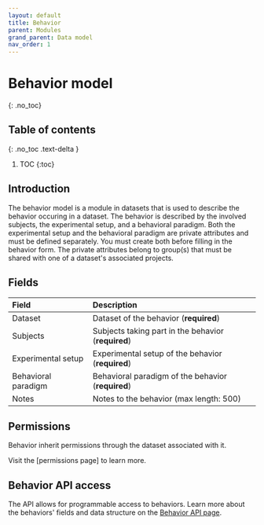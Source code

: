 ```yaml
---
layout: default
title: Behavior
parent: Modules
grand_parent: Data model
nav_order: 1
---
```


# Behavior model
{: .no_toc}

## Table of contents
{: .no_toc .text-delta }

1. TOC
{:toc}

## Introduction
The behavior model is a module in datasets that is used to describe the behavior occuring in a dataset. The behavior is described by the involved subjects, the experimental setup, and a behavioral paradigm. Both the experimental setup and the behavioral paradigm are private attributes and must be defined separately. You must create both before filling in the behavior form. The private attributes belong to group(s) that must be shared with one of a dataset's associated projects.

## Fields

| Field       | Description  |
|:------------|:-------------|
| Dataset     | Dataset of the behavior (**required**) |
| Subjects    | Subjects taking part in the behavior (**required**) |
| Experimental setup | Experimental setup of the behavior (**required**) |
| Behavioral paradigm  | Behavioral paradigm of the behavior (**required**) |
| Notes | Notes to the behavior (max length: 500) |

## Permissions
Behavior inherit permissions through the dataset associated with it.

Visit the [permissions page] to learn more. 

## Behavior API access
The API allows for programmable access to behaviors. Learn more about the behaviors' fields and data structure on the [Behavior API page]({{"api/modules/behavior/"|absolute_url}}). 
